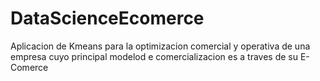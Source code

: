 # DataScienceEcomerce
Aplicacion de Kmeans para la optimizacion comercial y operativa de una empresa cuyo principal modelod e comercializacion es a traves de su E-Comerce
